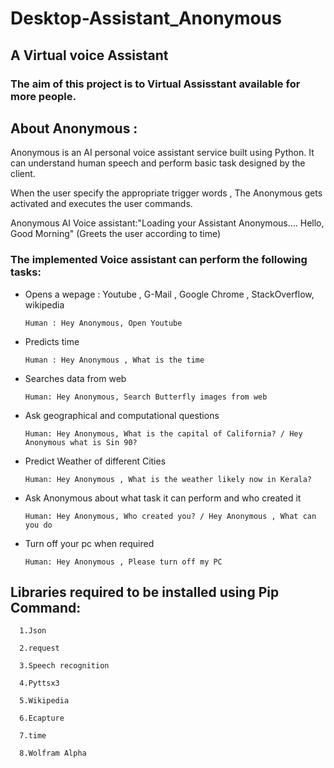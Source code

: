 # Desktop-Assistant_Anonymous

## A Virtual voice Assistant

### The aim of this project is to Virtual Assisstant available for more people.

## About Anonymous : 

Anonymous is an AI personal voice assistant service built using Python. It can understand human speech and perform basic task designed by the client.

When the user specify the appropriate trigger words , The Anonymous gets activated and executes the user commands.

Anonymous AI Voice assistant:"Loading your Assistant Anonymous.... Hello, Good Morning" (Greets the user according to time)

### The implemented Voice assistant can perform the following tasks:

- Opens a wepage : Youtube , G-Mail , Google Chrome , StackOverflow, wikipedia

      Human : Hey Anonymous, Open Youtube

- Predicts time
    
      Human : Hey Anonymous , What is the time
     
- Searches data from web

      Human: Hey Anonymous, Search Butterfly images from web

- Ask geographical and computational questions

      Human: Hey Anonymous, What is the capital of California? / Hey Anonymous what is Sin 90?
      
- Predict Weather of different Cities

      Human: Hey Anonymous , What is the weather likely now in Kerala?   
      
- Ask Anonymous about what task it can perform and who created it      
     
      Human: Hey Anonymous, Who created you? / Hey Anonymous , What can you do
      
- Turn off your pc when required

      Human: Hey Anonymous , Please turn off my PC    
      
## Libraries required to be installed using Pip Command:

      1.Json

      2.request

      3.Speech recognition

      4.Pyttsx3

      5.Wikipedia

      6.Ecapture

      7.time

      8.Wolfram Alpha
     
